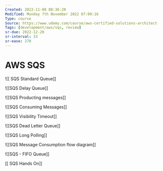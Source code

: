 ```yaml
---
Created: 2022-11-08 08:36:20
Modified: Monday 7th November 2022 07:09:16
Type: course
Source: https://www.udemy.com/course/aws-certified-solutions-architect-associate-saa-c01/?xref=E0Aed11STH4LPUQvCz0GJFABTmM=
Tags: [development/aws/sqs, review]
sr-due: 2022-12-20
sr-interval: 33
sr-ease: 270
---
```


# AWS SQS

![[ SQS Standard Queue]]

![[SQS Delay Queue]]

![[SQS Producting messages]]

![[SQS Consuming Messages]]

![[SQS Visibility Timeout]]

![[SQS Dead Letter Queue]]

![[SQS Long Polling]]


![[SQS Message Consumption flow diagram]]

![[SQS - FIFO Queue]]


[[ SQS Hands On]]






